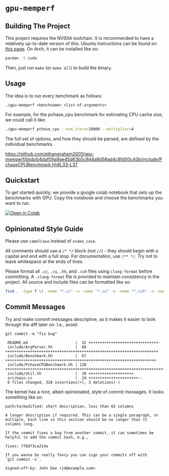 # `gpu-memperf`

## Building The Project

This project requires the NVIDIA toolchain. It is recommended to have a
relatively up-to-date version of this. Ubuntu instructions can be found on
[this page](https://docs.nvidia.com/cuda/cuda-installation-guide-linux/). On
Arch, it can be installed like so:

```sh
pacman -S cuda
```

Then, just run `make` (or `make all`) to build the binary.

## Usage

The idea is to run every benchmark as follows:

```
./gpu-memperf <benchname> <list-of-arguments>
```

For example, for the pchase_cpu benchmark for estimating CPU cache size, we
could call it like:

```sh
./gpu-memperf pchase_cpu --num_iters=10000 --multiplier=4
```

The full set of options, and how they should be parsed, are defined by the
individual benchmarks.

https://github.com/ethangraham2001/gpu-memperf/blob/b4daf09a9ae45d63b5c8d4a8d58ad4c8fd50c40b/include/PchaseCPUBenchmark.hh#L33-L37

## Quickstart

To get started quickly, we provide a google colab notebook that sets up the benchmarks with GPU. Copy the notebook and choose the benchmarks you want to run.

[![Open in Colab](https://colab.research.google.com/assets/colab-badge.svg)](https://colab.research.google.com/drive/1RcWO9uD51dTs9U8HxkvwoWA2Mi_OcHut?usp=sharing)

## Opinionated Style Guide

Please use `camelCase` instead of `snake_case`.

All comments should use a `/* */` block (not `//`) - they should begin with a
capital and end with a full stop. For documentation, use `/** */`. Try not to
leave whitespace at the ends of lines.

Please format all `.cc`, `.cu`, `.hh`, and `.cuh` files using `clang-format`
before committing. A `.clang-format` file is provided to maintain consistency in
the project. All source and include files can be formatted like so:

```sh
find . -type f \( -name "*.cc" -o -name "*.cu" -o -name "*.cuh" -o -name "*.hh" \) -exec clang-format -i {} +
```

## Commit Messages

Try and make commit messages descriptive, as it makes it easier to look through
the diff later on. I.e., avoid:

```
git commit -m "fix bug"

 README.md                     |  32 +++++++++++++++++++++++++++++++-
 include/ArgParser.hh          |  68 ++++++++++++++++++++++++++++++++++++++++++++++++++++++++++++++++++++
 include/Benchmark.hh          |  67 +++++++++++++++++++++++++++++++++++++++++++++++++++++++++++++++++++
 include/PchaseCPUBenchmark.hh | 120 ++++++++++++++++++++++++++++++++++++++++++++++++++++++++++++++++++++++++++++++++++++++++++++++++++++++++++++++++++++++++
 include/Util.hh               |  20 ++++++++++++++++++++
 src/main.cc                   |  24 ++++++++++++++++++++++--
 6 files changed, 328 insertions(+), 3 deletions(-)
```

The kernel has a nice, albeit opinionated, style of commit messages. It looks
something like so:

```
path/to/modified: short description, less than 65 columns

A longer description if required. This can be a single paragraph, or
multiple. Each line in this section should be no longer than 72
columns long.

If the commit fixes a bug from another commit, it can sometimes be
helpful to add the commit hash, e.g.,

fixes: 7f8d73ca214a

If you wanna be really fancy you can sign your commits off with
`git commit -s`.

Signed-off-by: John Doe <jd@example.com>
```
